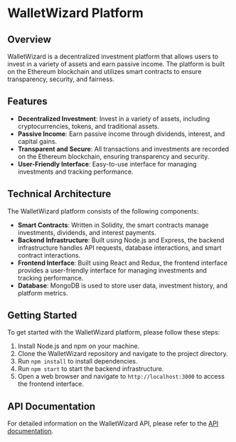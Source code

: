 WalletWizard Platform
=====================

Overview
--------

WalletWizard is a decentralized investment platform that allows users to invest in a variety of assets and earn passive income. The platform is built on the Ethereum blockchain and utilizes smart contracts to ensure transparency, security, and fairness.

Features
--------

* **Decentralized Investment**: Invest in a variety of assets, including cryptocurrencies, tokens, and traditional assets.
* **Passive Income**: Earn passive income through dividends, interest, and capital gains.
* **Transparent and Secure**: All transactions and investments are recorded on the Ethereum blockchain, ensuring transparency and security.
* **User-Friendly Interface**: Easy-to-use interface for managing investments and tracking performance.

Technical Architecture
--------------------

The WalletWizard platform consists of the following components:

* **Smart Contracts**: Written in Solidity, the smart contracts manage investments, dividends, and interest payments.
* **Backend Infrastructure**: Built using Node.js and Express, the backend infrastructure handles API requests, database interactions, and smart contract interactions.
* **Frontend Interface**: Built using React and Redux, the frontend interface provides a user-friendly interface for managing investments and tracking performance.
* **Database**: MongoDB is used to store user data, investment history, and platform metrics.

Getting Started
---------------

To get started with the WalletWizard platform, please follow these steps:

1. Install Node.js and npm on your machine.
2. Clone the WalletWizard repository and navigate to the project directory.
3. Run `npm install` to install dependencies.
4. Run `npm start` to start the backend infrastructure.
5. Open a web browser and navigate to `http://localhost:3000` to access the frontend interface.

API Documentation
----------------

For detailed information on the WalletWizard API, please refer to the [API documentation](API.md).
